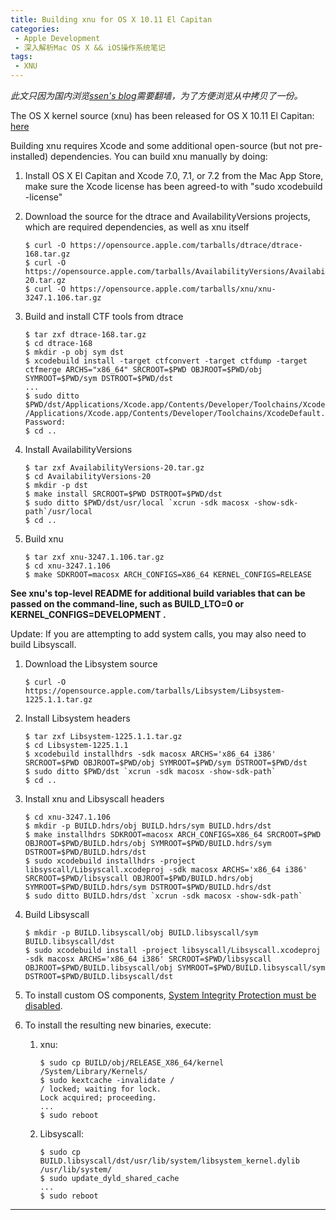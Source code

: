 ```yaml
---
title: Building xnu for OS X 10.11 El Capitan
categories: 
 - Apple Development
 - 深入解析Mac OS X && iOS操作系统笔记 
tags:
 - XNU
---
```



*此文只因为国内浏览[ssen's blog][1]需要翻墙，为了方便浏览从中拷贝了一份。*

The OS X kernel source (xnu) has been released for OS X 10.11 El Capitan: [here](https://opensource.apple.com/source/xnu/xnu-3247.1.106/)

Building xnu requires Xcode and some additional open-source (but not pre-installed) dependencies. You can build xnu manually by doing:

1. Install OS X El Capitan and Xcode 7.0, 7.1, or 7.2 from the Mac App Store, make sure the Xcode license has been agreed-to with "sudo xcodebuild -license"
2. Download the source for the dtrace and AvailabilityVersions projects, which are required dependencies, as well as xnu itself

	```
    $ curl -O https://opensource.apple.com/tarballs/dtrace/dtrace-168.tar.gz
    $ curl -O https://opensource.apple.com/tarballs/AvailabilityVersions/AvailabilityVersions-20.tar.gz
    $ curl -O https://opensource.apple.com/tarballs/xnu/xnu-3247.1.106.tar.gz
	```
    
3. Build and install CTF tools from dtrace

	```
    $ tar zxf dtrace-168.tar.gz
    $ cd dtrace-168
    $ mkdir -p obj sym dst
    $ xcodebuild install -target ctfconvert -target ctfdump -target ctfmerge ARCHS="x86_64" SRCROOT=$PWD OBJROOT=$PWD/obj SYMROOT=$PWD/sym DSTROOT=$PWD/dst
    ...
    $ sudo ditto $PWD/dst/Applications/Xcode.app/Contents/Developer/Toolchains/XcodeDefault.xctoolchain /Applications/Xcode.app/Contents/Developer/Toolchains/XcodeDefault.xctoolchain
    Password:
    $ cd ..
	```    

4. Install AvailabilityVersions

	```
    $ tar zxf AvailabilityVersions-20.tar.gz 
    $ cd AvailabilityVersions-20
    $ mkdir -p dst
    $ make install SRCROOT=$PWD DSTROOT=$PWD/dst
    $ sudo ditto $PWD/dst/usr/local `xcrun -sdk macosx -show-sdk-path`/usr/local
    $ cd ..
	```

5. Build xnu

	```
    $ tar zxf xnu-3247.1.106.tar.gz
    $ cd xnu-3247.1.106
    $ make SDKROOT=macosx ARCH_CONFIGS=X86_64 KERNEL_CONFIGS=RELEASE
	```

**See xnu's top-level README for additional build variables that can be passed on the command-line, such as BUILD\_LTO=0 or KERNEL\_CONFIGS=DEVELOPMENT .**

Update: If you are attempting to add system calls, you may also need to build Libsyscall.

1. Download the Libsystem source

	```
	$ curl -O https://opensource.apple.com/tarballs/Libsystem/Libsystem-1225.1.1.tar.gz
	```

2. Install Libsystem headers

	```
    $ tar zxf Libsystem-1225.1.1.tar.gz
    $ cd Libsystem-1225.1.1
    $ xcodebuild installhdrs -sdk macosx ARCHS='x86_64 i386' SRCROOT=$PWD OBJROOT=$PWD/obj SYMROOT=$PWD/sym DSTROOT=$PWD/dst
    $ sudo ditto $PWD/dst `xcrun -sdk macosx -show-sdk-path`
    $ cd ..
    ```
3. Install xnu and Libsyscall headers
	
	```
    $ cd xnu-3247.1.106
    $ mkdir -p BUILD.hdrs/obj BUILD.hdrs/sym BUILD.hdrs/dst
    $ make installhdrs SDKROOT=macosx ARCH_CONFIGS=X86_64 SRCROOT=$PWD OBJROOT=$PWD/BUILD.hdrs/obj SYMROOT=$PWD/BUILD.hdrs/sym DSTROOT=$PWD/BUILD.hdrs/dst
    $ sudo xcodebuild installhdrs -project libsyscall/Libsyscall.xcodeproj -sdk macosx ARCHS='x86_64 i386' SRCROOT=$PWD/libsyscall OBJROOT=$PWD/BUILD.hdrs/obj SYMROOT=$PWD/BUILD.hdrs/sym DSTROOT=$PWD/BUILD.hdrs/dst
    $ sudo ditto BUILD.hdrs/dst `xcrun -sdk macosx -show-sdk-path`
    ```
4. Build Libsyscall

	```
    $ mkdir -p BUILD.libsyscall/obj BUILD.libsyscall/sym BUILD.libsyscall/dst
    $ sudo xcodebuild install -project libsyscall/Libsyscall.xcodeproj -sdk macosx ARCHS='x86_64 i386' SRCROOT=$PWD/libsyscall OBJROOT=$PWD/BUILD.libsyscall/obj SYMROOT=$PWD/BUILD.libsyscall/sym DSTROOT=$PWD/BUILD.libsyscall/dst
    ```
5. To install custom OS components, [System Integrity Protection must be disabled](https://developer.apple.com/library/mac/documentation/Security/Conceptual/System_Integrity_Protection_Guide/ConfiguringSystemIntegrityProtection/ConfiguringSystemIntegrityProtection.html#//apple_ref/doc/uid/TP40016462-CH5-SW1).

6. To install the resulting new binaries, execute:
  	1. xnu: 
	
		```
	    $ sudo cp BUILD/obj/RELEASE_X86_64/kernel /System/Library/Kernels/
	    $ sudo kextcache -invalidate /
	    / locked; waiting for lock.
	    Lock acquired; proceeding.
	    ...
	    $ sudo reboot
   		 ```
  	2. Libsyscall: 
		
		```
        $ sudo cp BUILD.libsyscall/dst/usr/lib/system/libsystem_kernel.dylib /usr/lib/system/
	    $ sudo update_dyld_shared_cache
	    ...
	    $ sudo reboot
    	```

---
[1]: http://shantonu.blogspot.co.uk